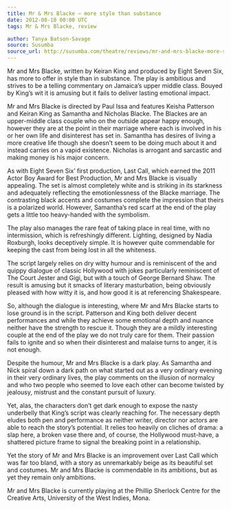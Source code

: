 ```yaml
---
title: Mr & Mrs Blacke — more style than substance
date: 2012-08-10 00:00 UTC
tags: Mr & Mrs Blacke, review

author: Tanya Batson-Savage
source: Susumba
source_url: http://susumba.com/theatre/reviews/mr-and-mrs-blacke-more-style-substance
---
```


Mr and Mrs Blacke, written by Keiran King and produced by Eight Seven Six, has
more to offer in style than in substance. The play is ambitious and strives to
be a telling commentary on Jamaica’s upper middle class. Bouyed by King’s wit
it is amusing but it fails to deliver lasting emotional impact.

Mr and Mrs Blacke is directed by Paul Issa and features Keisha Patterson and
Keiran King as Samantha and Nicholas Blacke. The Blackes are an upper-middle
class couple who on the outside appear happy enough, however they are at the
point in their marriage where each is involved in his or her own life and
disinterest has set in. Samantha has desires of living a more creative life
though she doesn’t seem to be doing much about it and instead carries on a
vapid existence. Nicholas is arrogant and sarcastic and making money is his
major concern.

As with Eight Seven Six’ first production, Last Call, which earned the 2011
Actor Boy Award for Best Production, Mr and Mrs Blacke is visually appealing.
The set is almost completely white and is striking in its starkness and
adequately reflecting the emotionlessness of the Blacke marriage. The
contrasting black accents and costumes complete the impression that theirs is
a polarized world. However, Samantha’s red scarf at the end of the play gets
a little too heavy-handed with the symbolism.

The play also manages the rare feat of taking place in real time, with no
intermission, which is refreshingly different. Lighting, designed by Nadia
Roxburgh, looks deceptively simple. It is however quite commendable for
keeping the cast from being lost in all the whiteness.

The script largely relies on dry witty humour and is reminiscent of the and
quippy dialogue of classic Hollywood with jokes particularly reminiscent of
The Court Jester and Gigi, but with a touch of George Bernard Shaw. The result
is amusing but it smacks of literary masturbation, being obviously pleased with
how witty it is, and how good it is at referencing Shakespeare.

So, although the dialogue is interesting, where Mr and Mrs Blacke starts to
lose ground is in the script. Patterson and King both deliver decent
performances and while they achieve some emotional depth and nuance neither
have the strength to rescue it. Though they are a mildly interesting couple
at the end of the play we do not truly care for them. Their passion fails to
ignite and so when their disinterest and malaise turns to anger, it is not
enough.

Despite the humour, Mr and Mrs Blacke is a dark play. As Samantha and Nick
spiral down a dark path on what started out as a very ordinary evening in
their very ordinary lives, the play comments on the illusion of normalcy and
who two people who seemed to love each other can become twisted by jealousy,
mistrust and the constant pursuit of luxury.

Yet, alas, the characters don’t get dark enough to expose the nasty underbelly
that King’s script was clearly reaching for. The necessary depth eludes both
pen and performance as neither writer, director nor actors are able to reach
the story’s potential. It relies too heavily on cliches of drama: a slap here,
a broken vase there and, of course, the Hollywood must-have, a shattered
picture frame to signal the breaking point in a relationship.

Yet the story of Mr and Mrs Blacke is an improvement over Last Call which was
far too bland, with a story as unremarkably beige as its beautiful set and
costumes. Mr and Mrs Blacke is commendable in its ambitions, but as yet they
remain only ambitions.

Mr and Mrs Blacke is currently playing at the Phillip Sherlock Centre for the
Creative Arts, University of the West Indies, Mona.
